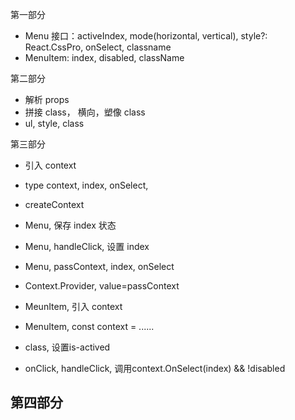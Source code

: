 第一部分

- Menu 接口：activeIndex, mode(horizontal, vertical),
  style?: React.CssPro,
  onSelect, classname
- MenuItem: index, disabled, className

第二部分

- 解析 props
- 拼接 class， 横向，塑像 class
- ul, style, class

第三部分

- 引入 context
- type context, index, onSelect,
- createContext
- Menu, 保存 index 状态
- Menu, handleClick, 设置 index
- Menu, passContext, index, onSelect
- Context.Provider, value=passContext

- MeunItem, 引入 context
- MenuItem, const context = ......
- class, 设置is-actived
- onClick, handleClick, 调用context.OnSelect(index) && !disabled


第四部分
- 